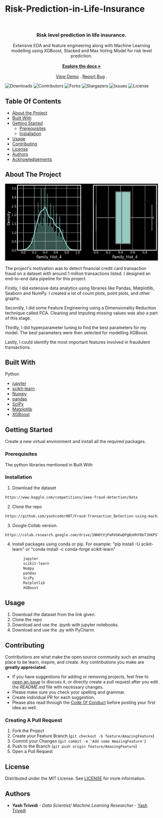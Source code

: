 # Risk-Prediction-in-Life-Insurance

<br/>
<p align="center">
  <h3 align="center">Risk level prediction in life insurance.</h3>

  <p align="center">
    Extensive EDA and feature engineering along with Machine Learning modelling using XGBoost, Stacked and Max Voting Model for risk level prediction.
    <br/>
    <br/>
    <a href="https://github.com/yashcoder007/Risk-Prediction-in-Life-Insurance"><strong>Explore the docs »</strong></a>
    <br/>
    <br/>
    <a href="https://github.com/yashcoder007/Risk-Prediction-in-Life-Insurance">View Demo</a>
    .
    <a href="https://github.com/yashcoder007/Risk-Prediction-in-Life-Insurance/issues">Report Bug</a>
    .
  </p>
</p>

![Downloads](https://img.shields.io/github/downloads/yashcoder007/Fraud-Transaction_Detection-using-machine-learning/total) ![Contributors](https://img.shields.io/github/contributors/yashcoder007/Risk-Prediction-in-Life-Insurance?color=dark-green) ![Forks](https://img.shields.io/github/forks/yashcoder007/Risk-Prediction-in-Life-Insurance?style=social) ![Stargazers](https://img.shields.io/github/stars/yashcoder007/Risk-Prediction-in-Life-Insurance?style=social) ![Issues](https://img.shields.io/github/issues/yashcoder007/Risk-Prediction-in-Life-Insurance) ![License](https://img.shields.io/github/license/yashcoder007/Risk-Prediction-in-Life-Insurance) 

## Table Of Contents

* [About the Project](#about-the-project)
* [Built With](#built-with)
* [Getting Started](#getting-started)
  * [Prerequisites](#prerequisites)
  * [Installation](#installation)
* [Usage](#usage)
* [Contributing](#contributing)
* [License](#license)
* [Authors](#authors)
* [Acknowledgements](#acknowledgements)

## About The Project

![Screen Shot](download.png)

The project's motivation was to detect financial credit card transaction fraud on a dataset with around 1 million transactions listed. I designed an end-to-end data pipeline for this project. 

Firstly, I did extensive data analytics using libraries like Pandas, Matplotlib, Seaborn and NumPy. I created a lot of count plots, point plots, and other graphs.

Secondly, I did some Feature Engineering using a Dimensionality Reduction technique called PCA. Cleaning and imputing missing values was also a part of this stage.

Thirdly, I did hyperparameter tuning to find the best parameters for my model. The best parameters were then selected for modelling XGBoost. 

Lastly, I could identify the most important features involved in fraudulent transactions.



## Built With

Python

* [jupyter ](https://jupyter.org/)
* [scikit-learn](https://scikit-learn.org/stable/)
* [Numpy](https://numpy.org/)
* [pandas](https://pandas.pydata.org/)
* [SciPy](https://scipy.org/)
* [Matplotlib](https://matplotlib.org/)
* [XGBoost](https://xgboost.readthedocs.io/en/stable/parameter.html)


## Getting Started

Create a new virtual environment and install all the required packages.

### Prerequisites

The python libraries mentioned in Built With

### Installation

1. Download the dataset
```sh
https://www.kaggle.com/competitions/ieee-fraud-detection/data
```
2. Clone the repo

```sh
https://github.com/yashcoder007/Fraud-Transaction_Detection-using-machine-learning.git
```

3. Google Collab version.

```sh
https://colab.research.google.com/drive/1NHOtVjPaRVGKwQPgBzHhF8bTJKKPSlHO
```

4. Install packages using  conda or pip.
For example:  "pip install -U scikit-learn" or "conda install -c conda-forge scikit-learn"

            jupyter
            scikit-learn
            Numpy
            pandas
            SciPy
            Matplotlib
            XGBoost

## Usage

1. Download the dataset from the link given.
2. Clone the repo
3. Download and use the .ipynb with jupyter notebooks.
4. Download and use the .py with PyCharm.


## Contributing

Contributions are what make the open source community such an amazing place to be learn, inspire, and create. Any contributions you make are **greatly appreciated**.
* If you have suggestions for adding or removing projects, feel free to [open an issue](https://github.com/yashcoder007/Fraud-Transaction_Detection-using-machine-learning/issues/new) to discuss it, or directly create a pull request after you edit the *README.md* file with necessary changes.
* Please make sure you check your spelling and grammar.
* Create individual PR for each suggestion.
* Please also read through the [Code Of Conduct](https://github.com/yashcoder007/Fraud-Transaction_Detection-using-machine-learning/blob/main/CODE_OF_CONDUCT.md) before posting your first idea as well.

### Creating A Pull Request

1. Fork the Project
2. Create your Feature Branch (`git checkout -b feature/AmazingFeature`)
3. Commit your Changes (`git commit -m 'Add some AmazingFeature'`)
4. Push to the Branch (`git push origin feature/AmazingFeature`)
5. Open a Pull Request

## License

Distributed under the MIT License. See [LICENSE](https://github.com/yashcoder007/Fraud-Transaction_Detection-using-machine-learning/blob/main/LICENSE.md) for more information.

## Authors

* **Yash Trivedi** - *Data Scientist/ Machine Learning Researcher* - [Yash Trivedi](https://github.com/yashcoder007)

